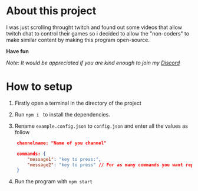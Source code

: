 # About this project

I was just scrolling throught twitch and found out some videos that allow twitch chat to control their games so i decided to allow the "non-coders" to make similar content by making this program open-source. 

**Have fun**

*Note: It would be appreciated if you are kind enough to join my [Discord](https://discord.gg/2HgRFEzw5v)*
# How to setup

1. Firstly open a terminal in the directory of the project

2. Run `npm i ` to install the dependencies.

3. Rename `example.config.json` to `config.json` and enter all the values as follow
```json
    channelname: "Name of you channel"
```
```json
    commands: {
        "message1": "key to press:",
        "message2": "key to press" // For as many commands you want repeat this format
    }
```
4. Run the program with `npm start`
